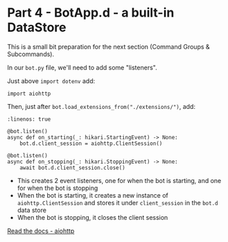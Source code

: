 # Part 4 - BotApp.d - a built-in DataStore

This is a small bit preparation for the next section (Command Groups & Subcommands).

In our `bot.py` file, we'll need to add some "listeners".

Just above `import dotenv` add:

```{code-block} python
import aiohttp
```

Then, just after `bot.load_extensions_from("./extensions/")`, add:

```{code-block} python
:linenos: true

@bot.listen()
async def on_starting(_: hikari.StartingEvent) -> None:
    bot.d.client_session = aiohttp.ClientSession()

@bot.listen()
async def on_stopping(_: hikari.StoppingEvent) -> None:
    await bot.d.client_session.close()
```

- This creates 2 event listeners, one for when the bot is starting, and one for when the bot is stopping
- When the bot is starting, it creates a new instance of `aiohttp.ClientSession` and stores it under `client_session` in the `bot.d` data store
- When the bot is stopping, it closes the client session

[Read the docs - aiohttp](https://docs.aiohttp.org/en/stable/)
